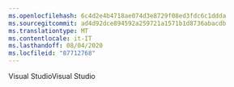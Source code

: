 ```yaml
---
ms.openlocfilehash: 6c4d2e4b4718ae074d3e8729f08ed3fdc6c1ddda
ms.sourcegitcommit: ad4d92dce894592a259721a1571b1d8736abacdb
ms.translationtype: MT
ms.contentlocale: it-IT
ms.lasthandoff: 08/04/2020
ms.locfileid: "87712768"
---
```

 <span data-ttu-id="333ba-101">Visual Studio</span><span class="sxs-lookup"><span data-stu-id="333ba-101">Visual Studio</span></span> 